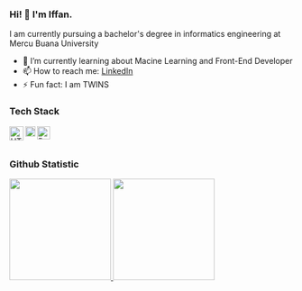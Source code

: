 ### Hi! 👋 I'm Iffan.

I am currently pursuing a bachelor's degree in informatics engineering at Mercu Buana University

- 🌱 I’m currently learning about Macine Learning and Front-End Developer
- 📫 How to reach me: [LinkedIn](https://www.linkedin.com/in/iffan-adhyatmawan-nusli-5a5013229/)
- ⚡ Fun fact: I am TWINS

### Tech Stack
<a href="#"><img align="left" alt="HTML" title="HTML" width="25px" src="https://upload.wikimedia.org/wikipedia/commons/thumb/6/61/HTML5_logo_and_wordmark.svg/640px-HTML5_logo_and_wordmark.svg.png" /></a>
<a href="#"><img align="left" alt="CSS" title="CSS" width="18px" src="https://upload.wikimedia.org/wikipedia/commons/thumb/d/d5/CSS3_logo_and_wordmark.svg/640px-CSS3_logo_and_wordmark.svg.png" /></a>
<a href="#"><img align="left" alt="Python" title="Python" width="23px" src="https://upload.wikimedia.org/wikipedia/commons/thumb/c/c3/Python-logo-notext.svg/640px-Python-logo-notext.svg.png" /></a>
  <br>
  <br>
  
### Github Statistic
<p align="left">
<a href="https://github.com/iffanadn">
  <img height="180em" src="https://github-readme-stats-eight-theta.vercel.app/api?username=iffanadn&show_icons=true&theme=algolia&include_all_commits=true&count_private=true"/>
  <img height="180em" src="https://github-readme-stats-eight-theta.vercel.app/api/top-langs/?username=iffanadn&layout=compact&langs_count=8&theme=algolia"/>
</a>
</p>


